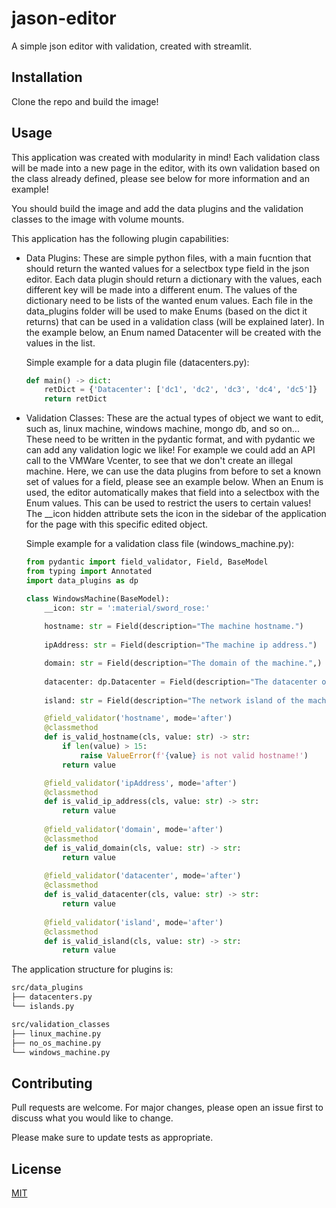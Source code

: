 # jason-editor

A simple json editor with validation, created with streamlit.

## Installation

Clone the repo and build the image!

## Usage
This application was created with modularity in mind! Each validation class will be made into a new page in the editor, with its own validation based on the class already defined, please see below for more information and an example!

You should build the image and add the data plugins and the validation classes to the image with volume mounts.

This application has the following plugin capabilities:
- Data Plugins:
    These are simple python files, with a main fucntion that should return the wanted values for a selectbox type field in the json editor.
    Each data plugin should return a dictionary with the values, each different key will be made into a different enum.
    The values of the dictionary need to be lists of the wanted enum values.
    Each file in the data_plugins folder will be used to make Enums (based on the dict it returns) that can be used in a validation class (will be explained later).
    In the example below, an Enum named Datacenter will be created with the values in the list.

    Simple example for a data plugin file (datacenters.py):
    ```python
    def main() -> dict:
        retDict = {'Datacenter': ['dc1', 'dc2', 'dc3', 'dc4', 'dc5']}
        return retDict
    ```
- Validation Classes:
    These are the actual types of object we want to edit, such as, linux machine, windows machine, mongo db, and so on...
    These need to be written in the pydantic format, and with pydantic we can add any validation logic we like!
    For example we could add an API call to the VMWare Vcenter, to see that we don't create an illegal machine.
    Here, we can use the data plugins from before to set a known set of values for a field, please see an example below.
    When an Enum is used, the editor automatically makes that field into a selectbox with the Enum values.
    This can be used to restrict the users to certain values!
    The __icon hidden attribute sets the icon in the sidebar of the application for the page with this specific edited object.

    Simple example for a validation class file (windows_machine.py):

    ```python
    from pydantic import field_validator, Field, BaseModel
    from typing import Annotated
    import data_plugins as dp

    class WindowsMachine(BaseModel):
        __icon: str = ':material/sword_rose:'
        
        hostname: str = Field(description="The machine hostname.")
        
        ipAddress: str = Field(description="The machine ip address.")

        domain: str = Field(description="The domain of the machine.",)
        
        datacenter: dp.Datacenter = Field(description="The datacenter of the machine.",)  # the previously defined Enum class, from the data plugin
        
        island: str = Field(description="The network island of the machine.",)

        @field_validator('hostname', mode='after')  
        @classmethod
        def is_valid_hostname(cls, value: str) -> str:
            if len(value) > 15:
                raise ValueError(f'{value} is not valid hostname!')
            return value 

        @field_validator('ipAddress', mode='after')  
        @classmethod
        def is_valid_ip_address(cls, value: str) -> str:
            return value 
        
        @field_validator('domain', mode='after')  
        @classmethod
        def is_valid_domain(cls, value: str) -> str:
            return value 
        
        @field_validator('datacenter', mode='after')  
        @classmethod
        def is_valid_datacenter(cls, value: str) -> str:
            return value 
        
        @field_validator('island', mode='after')  
        @classmethod
        def is_valid_island(cls, value: str) -> str:
            return value 
    ```


The application structure for plugins is:

```md
src/data_plugins
├── datacenters.py
└── islands.py
```

```md
src/validation_classes 
├── linux_machine.py
├── no_os_machine.py
└── windows_machine.py
```

## Contributing

Pull requests are welcome. For major changes, please open an issue first
to discuss what you would like to change.

Please make sure to update tests as appropriate.

## License

[MIT](https://choosealicense.com/licenses/mit/)